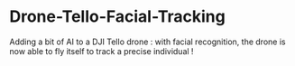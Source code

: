 # Drone-Tello-Facial-Tracking
Adding a bit of AI to a DJI Tello drone : with facial recognition, the drone is now able to fly itself to track a precise individual !
